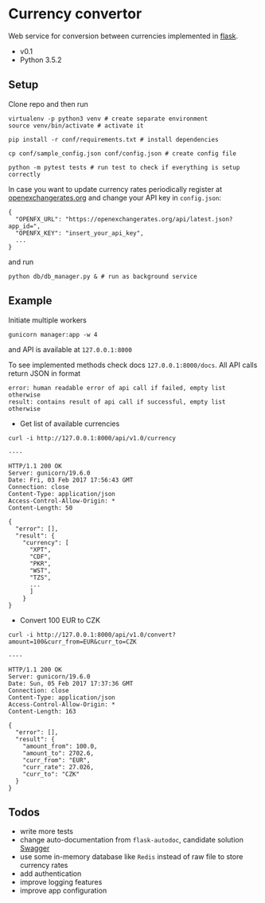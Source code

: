 # Currency convertor

Web service for conversion between currencies implemented in [flask](http://flask.pocoo.org).

* v0.1
* Python 3.5.2

## Setup

Clone repo and then run

```
virtualenv -p python3 venv # create separate environment
source venv/bin/activate # activate it

pip install -r conf/requirements.txt # install dependencies

cp conf/sample_config.json conf/config.json # create config file

python -m pytest tests # run test to check if everything is setup correctly
```

In case you want to update currency rates periodically register at [openexchangerates.org](https://openexchangerates.org) and change your API key in `config.json`:

```
{
  "OPENFX_URL": "https://openexchangerates.org/api/latest.json?app_id=",
  "OPENFX_KEY": "insert_your_api_key",
  ...
}
```

and run

```
python db/db_manager.py & # run as background service
```

## Example

Initiate multiple workers

```
gunicorn manager:app -w 4
```

and API is available at `127.0.0.1:8000`

To see implemented methods check docs `127.0.0.1:8000/docs`. All API calls return JSON in format

```
error: human readable error of api call if failed, empty list otherwise
result: contains result of api call if successful, empty list otherwise
```

* Get list of available currencies

```
curl -i http://127.0.0.1:8000/api/v1.0/currency

----

HTTP/1.1 200 OK
Server: gunicorn/19.6.0
Date: Fri, 03 Feb 2017 17:56:43 GMT
Connection: close
Content-Type: application/json
Access-Control-Allow-Origin: *
Content-Length: 50

{
  "error": [],
  "result": {
    "currency": [
      "XPT",
      "CDF",
      "PKR",
      "WST",
      "TZS",
      ...
      ]
    }
}
```

* Convert 100 EUR to CZK

```
curl -i http://127.0.0.1:8000/api/v1.0/convert?amount=100&curr_from=EUR&curr_to=CZK

----

HTTP/1.1 200 OK
Server: gunicorn/19.6.0
Date: Sun, 05 Feb 2017 17:37:36 GMT
Connection: close
Content-Type: application/json
Access-Control-Allow-Origin: *
Content-Length: 163

{
  "error": [],
  "result": {
    "amount_from": 100.0,
    "amount_to": 2702.6,
    "curr_from": "EUR",
    "curr_rate": 27.026,
    "curr_to": "CZK"
  }
}
```


## Todos

* write more tests
* change auto-documentation from `flask-autodoc`, candidate solution [Swagger](https://github.com/rantav/flask-restful-swagger)
* use some in-memory database like `Redis` instead of raw file to store currency rates
* add authentication
* improve logging features
* improve app configuration
